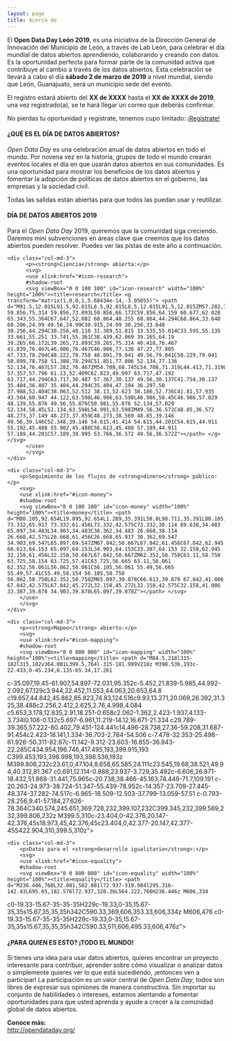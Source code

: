 ```yaml
---
layout: page
title: Acerca de
---
```


El **Open Data Day León 2019**, es una iniciativa de la Dirección General de Innovación del Municipio de León, a través de Lab León, para celebrar el día mundial de datos abiertos aprendiendo, colaborando y creando con datos. Es la oportunidad perfecta para formar parte de la comunidad activa que contribuye al cambio a través de los datos abiertos. Esta celebración se llevará a cabo el día **sábado 2 de marzo de 2019** a nivel mundial, siendo que León, Guanajuato, será un municipio sede del evento.

El registro estará abierto del **XX de XXXX** hasta el **XX de XXXX de 2019**, una vez registrado(a), se te hará llegar un correo que deberás confirmar.

No pierdas tu oportunidad y regístrate, tenemos cupo limitado: <a class="btn btn-primary btn-sm" href="#">¡Regístrate!</a>

#### ¿QUÉ ES EL DÍA DE DATOS ABIERTOS?
*Open Data Day* es una celebración anual de datos abiertos en todo el mundo. Por novena vez en la historia, grupos de todo el mundo crearán eventos locales el día en que usarán datos abiertos en sus comunidades. Es una oportunidad para mostrar los beneficios de los datos abiertos y fomentar la adopción de políticas de datos abiertos en el gobierno, las empresas y la sociedad civil.

Todas las salidas están abiertas para que todos las puedan usar y reutilizar.

#### DÍA DE DATOS ABIERTOS 2019
Para el *Open Data Day* 2019, queremos que la comunidad siga creciendo. Daremos mini subvenciones en áreas clave que creemos que los datos abiertos pueden resolver. Puedes ver las pistas de este año a continuación.

<div class="form-group row">

    <div class="col-md-3">
          <p><strong>Ciencia</strong> abierta:</p>
          <svg>
          <use xlink:href="#icon-research">
          #shadow-root
          <svg viewBox="0 0 100 100" id="icon-research" width="100%" height="100%"><title>research</title> <g transform="matrix(1,0,0,1,5.68434e-14,-3.05055)"> <path d="M91.5,12.015L91.5,92.015L8.5,92.015L8.5,12.015L91.5,12.015ZM57.282,76.467C58.703,76.467 59.856,75.314 59.856,73.893L59.856,66.172C59.856,64.159 60.677,62.028 65.343,55.364C67.647,52.082 68.864,48.255 68.864,44.294C68.864,33.648 60.206,24.99 49.56,24.99C38.915,24.99 30.256,33.648 30.256,44.294C30.256,48.118 31.389,51.815 33.535,55.014C33.595,55.135 33.661,55.251 33.741,55.361C38.439,62.069 39.265,64.19 39.265,66.172L39.265,73.893C39.265,75.314 40.418,76.467 41.839,76.467L46.986,76.467C46.986,77.136 47.27,77.805 47.733,78.294C48.222,78.758 48.891,79.041 49.56,79.041C50.229,79.041 50.899,78.758 51.388,78.294C51.851,77.806 52.134,77.136 52.134,76.467L57.282,76.467ZM54.708,68.745L54.708,71.319L44.413,71.319L44.413,68.745L54.708,68.745ZM54.991,63.598C55.614,60.874 57.357,57.796 61.13,52.409C62.823,49.997 63.717,47.192 63.717,44.294C63.717,36.487 57.367,30.137 49.56,30.137C41.754,30.137 35.404,36.487 35.404,44.294C35.404,47.194 36.297,50 37.988,52.404C38.063,52.512 38.13,52.623 38.186,52.736C41.81,57.935 43.504,60.947 44.122,63.598L46.986,63.598L46.986,58.45C46.986,57.029 48.139,55.876 49.56,55.876C50.981,55.876 52.134,57.029 52.134,58.45L52.134,63.598L54.991,63.598ZM49.56,36.572C48.85,36.572 48.273,37.149 48.273,37.859C48.273,38.569 48.85,39.146 49.56,39.146C52.348,39.146 54.615,41.414 54.615,44.201C54.615,44.911 55.192,45.488 55.902,45.488C56.613,45.488 57.189,44.911 57.189,44.201C57.189,39.995 53.766,36.572 49.56,36.572Z"></path> </g> </svg>
          </use>
          </svg>
    </div>

    <div class="col-md-3">
        <p>Seguimiento de los flujos de <strong>dinero</strong> público:</p>
        <svg>
        <use xlink:href="#icon-money">
        #shadow-root
        <svg viewBox="0 0 100 100" id="icon-money" width="100%" height="100%"><title>money</title> <path d="M80.105,92.654L19.895,92.654L1.289,35.391L50,0L98.711,35.391L80.105,92.654ZM65.097,69.547C69.638,69.547 73.332,65.917 73.332,61.456L73.332,42.575C73.332,38.114 69.638,34.483 65.097,34.483L34.903,34.483C30.362,34.483 26.668,38.114 26.668,42.575L26.668,61.456C26.668,65.917 30.362,69.547 34.903,69.547L65.097,69.547ZM67.842,50.667L67.842,61.456C67.842,62.945 66.613,64.153 65.097,64.153L34.903,64.153C33.387,64.153 32.158,62.945 32.158,61.456L32.158,50.667L67.842,50.667ZM62.352,58.758C63.11,58.758 63.725,58.154 63.725,57.41C63.725,56.665 63.11,56.061 62.352,56.061L56.862,56.061C56.105,56.061 55.49,56.665 55.49,57.41C55.49,58.154 56.105,58.758 56.862,58.758L62.352,58.758ZM65.097,39.878C66.613,39.878 67.842,41.086 67.842,42.575L67.842,45.272L32.158,45.272L32.158,42.575C32.158,41.086 33.387,39.878 34.903,39.878L65.097,39.878Z"></path> </svg>
        </use>
        </svg>
    </div>

    <div class="col-md-3">
        <p><strong>Mapeo</strong> abierto:</p>
        <svg>
        <use xlink:href="#icon-mapping">
        #shadow-root
        <svg viewBox="0 0 800 800" id="icon-mapping" width="100%" height="100%"><title>mapping</title> <path d="M84.5,218l315-182l315,182v364.001L399.5,764l-315-181.999V218z M398.536,193c-22.433,0-45.234,6.135-65.34,17.261
c-35.097,19.45-61.907,54.897-72.031,95.352c-5.452,21.839-5.985,44.992-2.092,67.129c3.944,22.452,11.553,44.063,20.653,64.8
c19.657,44.842,45.862,85.823,74.83,124.516c9.93,13.271,20.069,26.392,31.325,38.488c2.256,2.412,2.625,2.76,4.998,4.084
c5.653,3.178,12.835,2.91,18.251-0.658c2.062-1.362,2.423-1.937,4.133-3.734l0.108-0.132c5.697-6.961,11.219-14.12,16.671-21.334
c29.789-39.365,57.222-80.402,79.451-124.441c14.496-28.738,27.36-59.208,31.687-91.454c2.423-18.141,1.334-36.703-2.784-54.506
c-7.478-32.353-25.498-61.926-50.311-82.67c-11.142-9.312-23.603-16.855-36.843-22.285C434.954,196.746,417.495,193,399.915,193
C399.453,193,398.998,193,398.536,193z M399.806,232c23.61,0,47.104,8.658,65.585,24.111c23.545,19.68,38.521,49.94,40.312,81.367
c0.691,12.114-0.888,23.937-3.729,35.492c-6.606,26.871-18.432,51.868-31.441,75.965c-20.738,38.466-45.163,74.449-71.7,109.191
c-20.263-24.973-38.724-51.347-55.439-78.952c-14.357-23.709-27.445-48.374-37.282-74.517c-6.965-18.509-12.503-37.799-13.059-57.51
c-0.793-28.256,9.41-57.184,27.626-78.364C340.574,245.651,369.728,232,399.107,232C399.345,232,399.569,232,399.806,232z
 M399.5,310c-23.404,0-42.376,20.147-42.376,45s18.973,45,42.376,45c23.404,0,42.377-20.147,42.377-45S422.904,310,399.5,310z"></path> </svg>
        </use>
        </svg>
    </div>

    <div class="col-md-3">
        <p>Datos para el <strong>desarrollo igualitario</strong>:</p>
        <svg>
        <use xlink:href="#icon-equality">
        #shadow-root
        <svg viewBox="0 0 800 800" id="icon-equality" width="100%" height="100%"><title>equality</title> <path d="M236.446,760L32.081,502.881l72.937-319.984l295.316-142.43L695.65,182.576l72.937,320.36L564.222,760H236.446z M606,334
c0-19.33-15.67-35-35-35H229c-19.33,0-35,15.67-35,35s15.67,35,35,35h342C590.33,369,606,353.33,606,334z M606,476
c0-19.33-15.67-35-35-35H229c-19.33,0-35,15.67-35,35s15.67,35,35,35h342C590.33,511,606,495.33,606,476z"></path> </svg>
        </use>
        </svg>
    </div>
</div>


#### ¿PARA QUIEN ES ESTO? ¡TODO EL MUNDO!
Si tienes una idea para usar datos abiertos, quieres encontrar un proyecto interesante para contribuir, aprender sobre cómo visualizar o analizar datos o simplemente quieres ver lo que está sucediendo, ¡entonces ven a participar! La participación es un valor central de *Open Data Day*, todos son libres de expresar sus opiniones de manera constructiva. Sin importar su conjunto de habilidades o intereses, estamos alentando a fomentar oportunidades para que usted aprenda y ayude a crecer a la comunidad global de datos abiertos.


<strong>Conoce más:</strong><br />
<a href="http://opendataday.org/">http://opendataday.org/</a>
